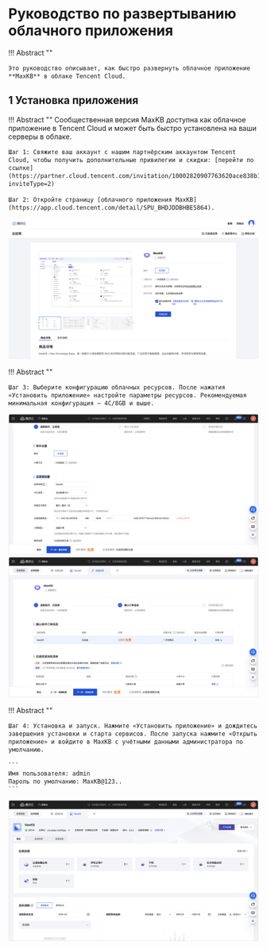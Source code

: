 # Руководство по развертыванию облачного приложения

!!! Abstract ""

    Это руководство описывает, как быстро развернуть облачное приложение **MaxKB** в облаке Tencent Cloud.

## 1 Установка приложения

!!! Abstract ""
    Сообщественная версия MaxKB доступна как облачное приложение в Tencent Cloud и может быть быстро установлена на ваши серверы в облаке.

    Шаг 1: Свяжите ваш аккаунт с нашим партнёрским аккаунтом Tencent Cloud, чтобы получить дополнительные привилегии и скидки: [перейти по ссылке](https://partner.cloud.tencent.com/invitation/10002820907763620ace838b1?inviteType=2)

    Шаг 2: Откройте страницу [облачного приложения MaxKB](https://app.cloud.tencent.com/detail/SPU_BHDJDDBHBE5864).

![Tencent Cloud App](../img/index/maxkb_app_cloud.png)

!!! Abstract ""

    Шаг 3: Выберите конфигурацию облачных ресурсов. После нажатия «Установить приложение» настройте параметры ресурсов. Рекомендуемая минимальная конфигурация — 4C/8GB и выше.

![Ресурсы приложения](../img/index/app_resource.png)
![Ресурсы приложения](../img/index/app_resource2.png)



!!! Abstract ""

    Шаг 4: Установка и запуск. Нажмите «Установить приложение» и дождитесь завершения установки и старта сервисов. После запуска нажмите «Открыть приложение» и войдите в MaxKB с учётными данными администратора по умолчанию.

    ```
    Имя пользователя: admin
    Пароль по умолчанию: MaxKB@123..
    ```
![Открыть приложение](../img/index/open_maxkb_app.png)

